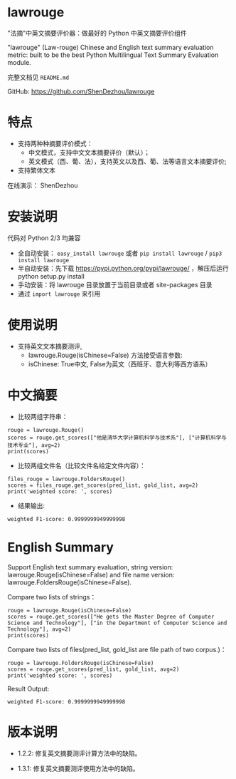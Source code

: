 lawrouge
===========================

"法摘"中英文摘要评价器：做最好的 Python 中英文摘要评价组件

"lawrouge" (Law-rouge) Chinese and English text summary evaluation metric: built to
be the best Python Multilingual Text Summary Evaluation module.

完整文档见 ``README.md``

GitHub: https://github.com/ShenDezhou/lawrouge

特点
======================

-  支持两种种摘要评价模式：
   -  中文模式，支持中文文本摘要评价（默认）；
   -  英文模式（西、葡、法），支持英文以及西、葡、法等语言文本摘要评价;
-  支持繁体文本

在线演示： ShenDezhou

安装说明
======================

代码对 Python 2/3 均兼容

-  全自动安装： ``easy_install lawrouge`` 或者 ``pip install lawrouge`` / ``pip3 install lawrouge``
-  半自动安装：先下载 https://pypi.python.org/pypi/lawrouge/ ，解压后运行
   python setup.py install
-  手动安装：将 lawrouge 目录放置于当前目录或者 site-packages 目录
-  通过 ``import lawrouge`` 来引用

使用说明
======================

* 支持英文文本摘要测评, 
    -  lawrouge.Rouge(isChinese=False) 方法接受语言参数: 
    -  isChinese: True中文, False为英文（西班牙、意大利等西方语系） 




中文摘要
====================================

* 比较两组字符串：

```
rouge = lawrouge.Rouge()
scores = rouge.get_scores(["他是清华大学计算机科学与技术系"], ["计算机科学与技术专业"], avg=2)
print(scores)
```


* 比较两组文件名（比较文件名给定文件内容）：


```
files_rouge = lawrouge.FoldersRouge()  
scores = files_rouge.get_scores(pred_list, gold_list, avg=2)  
print('weighted score: ', scores)
```

* 结果输出:


```
weighted F1-score: 0.9999999949999998
```


English Summary
======================

Support English text summary evaluation, string version: lawrouge.Rouge(isChinese=False) and file name version: lawrouge.FoldersRouge(isChinese=False).

Compare two lists of strings：

```
rouge = lawrouge.Rouge(isChinese=False)
scores = rouge.get_scores(["He gets the Master Degree of Computer Science and Technology"], ["in the Department of Computer Science and Technology"], avg=2)
print(scores)
```


Compare two lists of files(pred_list, gold_list are file path of two corpus.)：

```
rouge = lawrouge.FoldersRouge(isChinese=False)
scores = rouge.get_scores(pred_list, gold_list, avg=2) 
print('weighted score: ', scores)
```

Result Output:

```
weighted F1-score: 0.9999999949999998
```

版本说明
======================================

* 1.2.2: 修复英文摘要测评计算方法中的缺陷。

* 1.3.1: 修复英文摘要测评使用方法中的缺陷。




